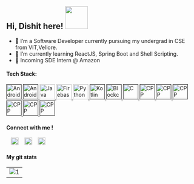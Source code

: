 ## Hi, Dishit here!    <img width="60px" src="https://upload.wikimedia.org/wikipedia/commons/2/25/Android_robot_head.png"></img>

- 🔭 I’m a Software Developer currently pursuing my undergrad in CSE from VIT,Vellore.
- 🌱 I’m currently learning ReactJS, Spring Boot and Shell Scripting.
- 🚚 Incoming SDE Intern @ Amazon 

#### Tech Stack:

<a href="" title="Android">
<img src="https://github.com/get-icon/geticon/raw/master/icons/android-icon.svg" alt="Android" width="40px" height="40px">
</a>

<a href="" title="Android Studio">
<img src="https://developer.android.com/studio/images/studio-icon-preview.svg" alt="Android" width="40px" height="40px">
</a>

<a href="https://www.java.com/" title="Java">
<img src="https://github.com/get-icon/geticon/raw/master/icons/java.svg" alt="Java" width="40px" height="40px">
</a>

<a href="https://www.firebase.com/" title="Firebase">
<img src="https://github.com/get-icon/geticon/raw/master/icons/firebase.svg" alt="Firebase" width="40px" height="40px">
</a>

<a href="https://www.python.org/" title="Python">
<img src="https://github.com/get-icon/geticon/raw/master/icons/python.svg" alt="Python" width="40px" height="40px">
</a>

<a href="" title="Kotlin">
<img src="https://github.com/get-icon/geticon/raw/master/icons/kotlin.svg" alt="Kotlin" width="40px" height="40px">
</a>

<a href="" title="Blockchain">
<img src="https://github.com/get-icon/geticon/blob/master/icons/ethereum.svg" alt="Blockchain" width="40px" height="40px">
</a>

<a href="" title="C">
<img src="https://github.com/get-icon/geticon/blob/master/icons/c.svg" alt="C" width="40px" height="40px">
</a>

<a href="" title="C++">
<img src="https://github.com/get-icon/geticon/blob/master/icons/c-plusplus.svg" alt="CPP" width="40px" height="40px">
</a>

<a href="" title="HTML">
<img src="https://github.com/get-icon/geticon/blob/master/icons/html-5.svg" alt="CPP" width="40px" height="40px">
</a>

<a href="" title="CSS">
<img src="https://github.com/get-icon/geticon/blob/master/icons/css-3.svg" alt="CPP" width="40px" height="40px">
</a>

<a href="" title="JavaScript">
<img src="https://github.com/get-icon/geticon/blob/master/icons/javascript.svg" alt="CPP" width="40px" height="40px">
</a>

<a href="" title="Linux">
<img src="https://github.com/get-icon/geticon/blob/master/icons/archlinux.svg" alt="CPP" width="40px" height="40px">
</a>

<a href="" title="AWS">
<img src="https://github.com/get-icon/geticon/blob/master/icons/aws.svg" alt="CPP" width="40px" height="40px">
</a>

#### Connect with me !
  
&nbsp; &nbsp;[<img src="https://github.com/get-icon/geticon/raw/master/icons/google-gmail.svg" alt="Gmail" width="20px" height="20px">](mailto:dduggar06@gmail.com)
&nbsp; &nbsp;[<img src="https://github.com/get-icon/geticon/raw/master/icons/linkedin-icon.svg" alt="LinkedIn" width="20px" height="20px">](https://www.linkedin.com/in/dishit-duggar-2765a0185/)
&nbsp; &nbsp;[<img src="https://github.com/get-icon/geticon/raw/master/icons/twitter.svg" alt="Twitter" width="20px" height="20px">](https://twitter.com/DishitDuggar)

#### My git stats
<table>
  <tr>
    <td> <img src="https://github-readme-stats.vercel.app/api?username=ddvader44&show_icons=true&count_private=true" alt="1"></td>
   </tr> 
</table>
